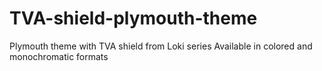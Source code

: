 # TVA-shield-plymouth-theme
Plymouth theme with TVA shield from Loki series
Available in colored and monochromatic formats
